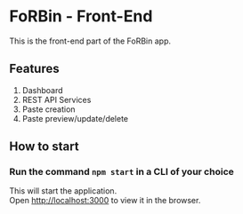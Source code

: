 # FoRBin - Front-End 

This is the front-end part of the FoRBin app.

## Features

1. Dashboard
2. REST API Services
3. Paste creation
4. Paste preview/update/delete


## How to start

### Run the command `npm start` in a CLI of your choice

This will start the application.<br />
Open [http://localhost:3000](http://localhost:3000) to view it in the browser.

